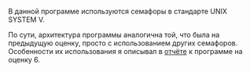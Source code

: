В данной программе используются семафоры в стандарте UNIX SYSTEM V.

По сути, архитектура программы аналогична той, что была на предыдущую оценку, просто с использованием других семафоров. Особенности их использования я описывал в [отчёте](https://github.com/KcasTischaWattt/OS-HW2/blob/main/On%206/readme.md) к программе на оценку 6. 
